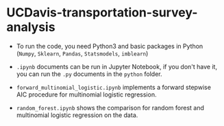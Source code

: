 # UCDavis-transportation-survey-analysis

- To run the code, you need Python3 and basic packages in Python (``Numpy``, ``Sklearn``, ``Pandas``, ``Statsmodels``, ``imblearn``)

- ``.ipynb`` documents can be run in Jupyter Notebook, if you don't have it, you can run the ``.py`` documents in the ``python`` folder.

- ``forward_multinomial_logistic.ipynb`` implements a forward stepwise AIC procedure for multinomial logistic regression.

- ``random_forest.ipynb`` shows the comparison for random forest and multinomial logistic regression on the data.
